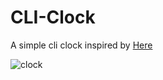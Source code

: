 # CLI-Clock
A simple cli clock inspired by [Here](https://github.com/simple-rust-projects/simple-rust-clock)


![clock](https://user-images.githubusercontent.com/53745898/226509563-0b910ff2-dad6-4786-b16c-ee9cb7ed426b.png)
